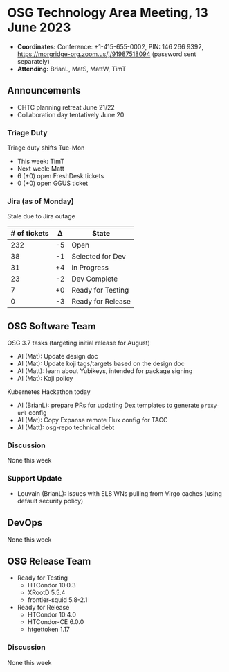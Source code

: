 # OSG Technology Area Meeting, 13 June 2023

-   **Coordinates:** Conference: +1-415-655-0002, PIN: 146 266 9392,
    <https://morgridge-org.zoom.us/j/91987518094> (password sent separately)
-   **Attending:** BrianL, MatS, MattW, TimT

## Announcements

-   CHTC planning retreat June 21/22
-   Collaboration day tentatively June 20

### Triage Duty

Triage duty shifts Tue-Mon

-   This week: TimT
-   Next week: Matt
-   6 (+0) open FreshDesk tickets
-   0 (+0) open GGUS ticket

### Jira (as of Monday)

Stale due to Jira outage

| # of tickets | &Delta; | State             |
|--------------|---------|-------------------|
| 232          | -5      | Open              |
| 38           | -1      | Selected for Dev  |
| 31           | +4      | In Progress       |
| 23           | -2      | Dev Complete      |
| 7            | +0      | Ready for Testing |
| 0            | -3      | Ready for Release |

## OSG Software Team

OSG 3.7 tasks (targeting initial release for August)

-  AI (Mat): Update design doc
-  AI (Mat): Update koji tags/targets based on the design doc
-  AI (Matt): learn about Yubikeys, intended for package signing
-  AI (Mat): Koji policy

Kubernetes Hackathon today

-  AI (BrianL): prepare PRs for updating Dex templates to generate `proxy-url` config
-  AI (Mat): Copy Expanse remote Flux config for TACC
-  AI (Matt): osg-repo technical debt

### Discussion

None this week

### Support Update

-  Louvain (BrianL): issues with EL8 WNs pulling from Virgo caches (using default security policy)

## DevOps

None this week

## OSG Release Team

-   Ready for Testing
    -   HTCondor 10.0.3
    -   XRootD 5.5.4
    -   frontier-squid 5.8-2.1
-   Ready for Release
    -   HTCondor 10.4.0
    -   HTCondor-CE 6.0.0
    -   htgettoken 1.17

### Discussion

None this week

